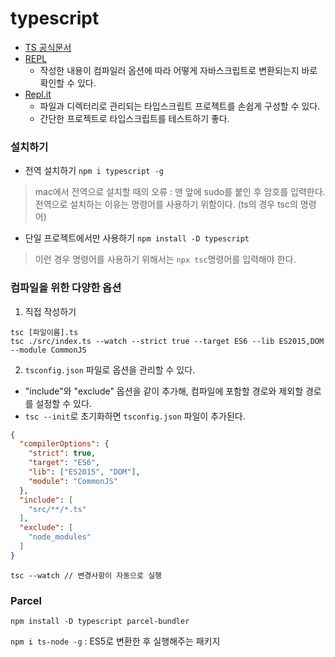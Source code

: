# typescript
- [TS 공식문서](https://www.typescriptlang.org/ko/)
- [REPL](https://www.typescriptlang.org/play?#code/PTAEHUFMBsGMHsC2lQBd5oBYoCoE8AHSAZVgCcBLA1UABWgEM8BzM+AVwDsATAGiwoBnUENANQAd0gAjQRVSQAUCEmYKsTKGYUAbpGF4OY0BoadYKdJMoL+gzAzIoz3UNEiPOofEVKVqAHSKymAAmkYI7NCuqGqcANag8ABmIjQUXrFOKBJMggBcISGgoAC0oACCbvCwDKgU8JkY7p7ehCTkVDQS2E6gnPCxGcwmZqDSTgzxxWWVoASMFmgYkAAeRJTInN3ymj4d-jSCeNsMq-wuoPaOltigAKoASgAywhK7SbGQZIIz5VWCFzSeCrZagNYbChbHaxUDcCjJZLfSDbExIAgUdxkUBIursJzCFJtXydajBBCcQQ0MwAUVWDEQC0gADVHBQGNJ3KAALygABEAAkYNAMOB4GRonzFBTBPB3AERcwABS0+mM9ysygc9wASmCKhwzQ8ZC8iHFzmB7BoXzcZmY7AYzEg-Fg0HUiQ58D0Ii8fLpDKZgj5SWxfPADlQAHJhAA5SASPlBFQAeS+ZHegmdWkgR1QjgUrmkeFATjNOmGWH0KAQiGhwkuNok4uiIgMHGxCyYrA4PCCJSAA)
   - 작성한 내용이 컴파일러 옵션에 따라 어떻게 자바스크립트로 변환되는지 바로 확인할 수 있다.
- [Repl.it](https://replit.com/languages/typescript)
  - 파일과 디렉터리로 관리되는 타입스크립트 프로젝트를 손쉽게 구성할 수 있다. 
  - 간단한 프로젝트로 타입스크립트를 테스트하기 좋다.


### 설치하기
- 전역 설치하기
`npm i typescript -g`
> mac에서 전역으로 설치할 때의 오류 : 맨 앞에 sudo를 붙인 후 암호를 입력한다. 전역으로 설치하는 이유는 명령어를 사용하기 위함이다. (ts의 경우 tsc의 명령어)
- 단일 프로젝트에서만 사용하기 
`npm install -D typescript`
> 이런 경우 명령어를 사용하기 위해서는 `npx tsc`명령어를 입력해야 한다.


### 컴파일을 위한 다양한 옵션
1. 직접 작성하기
```console
tsc [파일이름].ts
tsc ./src/index.ts --watch --strict true --target ES6 --lib ES2015,DOM --module CommonJS
```

2. `tsconfig.json` 파일로 옵션을 관리할 수 있다. 
  - "include"와 "exclude" 옵션을 같이 추가해, 컴파일에 포함할 경로와 제외할 경로를 설정할 수 있다.
  - `tsc --init`로 초기화하면 `tsconfig.json` 파일이 추가된다.

```json
{
  "compilerOptions": {
    "strict": true,
    "target": "ES6",
    "lib": ["ES2015", "DOM"],
    "module": "CommonJS"
  },
  "include": [
    "src/**/*.ts"
  ],
  "exclude": [
    "node_modules"
  ]
}
```
```console
tsc --watch // 변경사항이 자동으로 실행
```


### Parcel
`npm install -D typescript parcel-bundler`



`npm i ts-node -g` : ES5로 변환한 후 실행해주는 패키지





